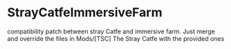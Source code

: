 # StrayCatfeImmersiveFarm
compatibility patch between stray Catfe and immersive farm.
Just merge and override the files in Mods/[TSC] The Stray Catfe with the provided ones
